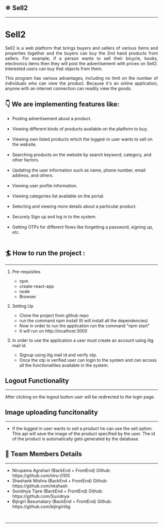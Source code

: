 <h2>⚛️ Sell2</h2>
<hr/>

<h1>Sell2 </h1>

<p align="justify">Sell2 is a web platform that brings buyers and sellers of various items and properties together and the buyers can buy the 2nd hand products from sellers. For example, if a person wants to sell their bicycle, books, electronics items then they will post the advertisement with prices on Sell2. Interested users can buy that objects from them.</p> 

<p align="justify">This program has various advantages, including no limit on the number of individuals who can view the product. Because it's an online application, anyone with an internet connection can readily view the goods.</p>


<h2>👇 We are implementing features like:</h2>


<ul>
<li>Posting advertisement about a product.</li>
<br/>
<li>Viewing different kinds of products available on the platform to buy.</li>
<br/>
<li>Viewing own listed products which the logged-in user wants to sell on the website.</li>
<br/>
<li>Searching products on the website by search keyword, category, and other factors.</li>
<br/>
<li>Updating the user information such as name, phone number, email address, and others.</li>
<br/>
<li>Viewing user profile information.</li>
<br/>
<li>Viewing categories list available on the portal.</li>
<br/>
<li>Selecting and viewing more details about a particular product.</li>
<br/>
<li>Securely Sign up and log in to the system.</li>
<br/>
<li>Getting OTPs for different flows like forgetting a password, signing up, etc.</li>
<br/>
</ul>

<h2>🏄 How to run the project :</h2>
<hr/>

1. Pre-requisites
    <ul>
    <li> npm </li>
    <li> create-react-app</li>
    <li> node</li>
    <li> Browser</li>
    </ul>

2. Setting Up
    <ul>
    <li> Clone the project from github repo </li>
    <li>run the command npm install (It will install all the dependencies)</li>
    <li> Now in order to run the application run the command "npm start"</li>
    <li> It will run on http://localhost:3000</li>
    </ul>

3. In order to use the application a user must create an account using iitg mail id. 
    <ul>
    <li>Signup using iitg mail id and verify otp.</li>
    <li> Once the otp is verified user can login to the system and can access all the functionalities available in the system.</li>

<h2>Logout Functionality</h2>
<hr/>

<p>After clicking on the logout button user will be redirected to the login page.</p>



<h2>Image uploading funcitonality</h2>
<hr/>
    <ul>
    <li>If the logged in user wants to sell a product he can use the sell option. This api will save the image of the product specified by the user. The id of the product is automatically gets generated by the database.
    </li>
    </ul>
   
<h2>🦸 Team Members Details</h2>
<hr/>
<ul>
<li>Nirupama Agrahari (BackEnd + FrontEnd) Github: https://github.com/niru-0105 </li>
<li>Shashank Mishra (BackEnd + FrontEnd) Github: https://github.com/nkshash</li>
<li>Suvidnya Tipre (BackEnd + FrontEnd) Github: https://github.com/Suvidnya </li>
<li>Bijirgiri Basumatary (BackEnd + FrontEnd) Github: https://github.com/bijirgiriiitg</li>
</ul>

<br/>

<hr/>
